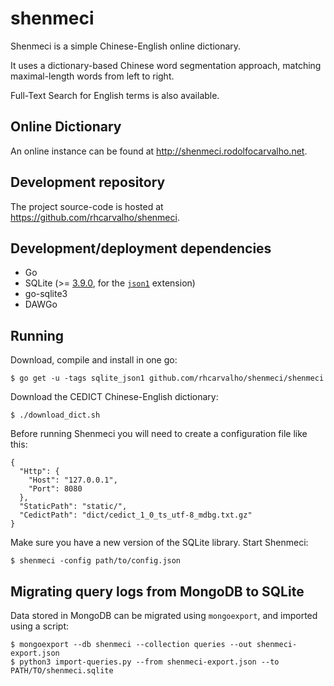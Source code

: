 shenmeci
========

Shenmeci is a simple Chinese-English online dictionary.

It uses a dictionary-based Chinese word segmentation approach, matching maximal-length words from left to right.

Full-Text Search for English terms is also available.


Online Dictionary
-----------------

An online instance can be found at http://shenmeci.rodolfocarvalho.net.


Development repository
----------------------

The project source-code is hosted at https://github.com/rhcarvalho/shenmeci.


Development/deployment dependencies
-----------------------------------

* Go
* SQLite (>= [3.9.0][sqlite-390], for the [`json1`][sqlite-json1] extension)
* go-sqlite3
* DAWGo

[sqlite-390]: https://www.sqlite.org/releaselog/3_9_0.html
[sqlite-json1]: https://www.sqlite.org/json1.html

Running
-------

Download, compile and install in one go:

    $ go get -u -tags sqlite_json1 github.com/rhcarvalho/shenmeci/shenmeci

Download the CEDICT Chinese-English dictionary:

    $ ./download_dict.sh

Before running Shenmeci you will need to create a configuration file like this:

    {
      "Http": {
        "Host": "127.0.0.1",
        "Port": 8080
      },
      "StaticPath": "static/",
      "CedictPath": "dict/cedict_1_0_ts_utf-8_mdbg.txt.gz"
    }

Make sure you have a new version of the SQLite library.
Start Shenmeci:

    $ shenmeci -config path/to/config.json


Migrating query logs from MongoDB to SQLite
-------------------------------------------

Data stored in MongoDB can be migrated using `mongoexport`, and imported using a
script:

    $ mongoexport --db shenmeci --collection queries --out shenmeci-export.json
    $ python3 import-queries.py --from shenmeci-export.json --to PATH/TO/shenmeci.sqlite
